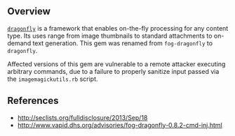 ## Overview

[`dragonfly`](https://rubygems.org/gems/dragonfly) is a framework that enables on-the-fly processing for any content type. Its uses range from image thumbnails to standard attachments to on-demand text generation. This gem was renamed from `fog-dragonfly` to `dragonfly`.

Affected versions of this gem are vulnerable to a remote attacker executing arbitrary commands, due to a failure to properly sanitize input passed via the `imagemagickutils.rb` script.

## References

- http://seclists.org/fulldisclosure/2013/Sep/18
- http://www.vapid.dhs.org/advisories/fog-dragonfly-0.8.2-cmd-inj.html
